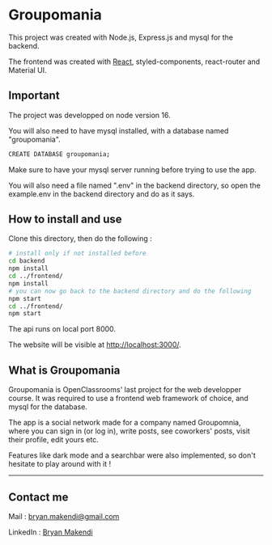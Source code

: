 # Groupomania

This project was created with Node.js, Express.js and mysql for the backend.

The frontend was created with [React](https://github.com/facebook/create-react-app), styled-components, react-router and Material UI.

## **Important**

The project was developped on node version 16.

You will also need to have mysql installed, with a database named "groupomania".

```bash
CREATE DATABASE groupomania;
```

Make sure to have your mysql server running before trying to use the app.

You will also need a file named ".env" in the backend directory, so open the example.env in the backend directory and do as it says.

## **How to install and use**

Clone this directory, then do the following :

```bash
# install only if not installed before
cd backend
npm install
cd ../frontend/
npm install
# you can now go back to the backend directory and do the following
npm start
cd ../frontend/
npm start
```

The api runs on local port 8000.

The website will be visible at [http://localhost:3000/](http://localhost:3000/).

## **What is Groupomania**

Groupomania is OpenClassrooms' last project for the web developper course. It was required to use a frontend web framework of choice, and mysql for the database.

The app is a social network made for a company named Groupomnia, where you can sign in (or log in), write posts, see coworkers' posts, visit their profile, edit yours etc.

Features like dark mode and a searchbar were also implemented, so don't hesitate to play around with it !

---

## Contact me

Mail : bryan.makendi@gmail.com

LinkedIn : [Bryan Makendi](https://www.linkedin.com/in/bryan-makendi/)
